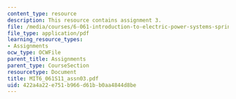 ```yaml
---
content_type: resource
description: This resource contains assignment 3.
file: /media/courses/6-061-introduction-to-electric-power-systems-spring-2011/422a4a22e751b966d61bb0aa4844d8be_MIT6_061S11_assn03.pdf
file_type: application/pdf
learning_resource_types:
- Assignments
ocw_type: OCWFile
parent_title: Assignments
parent_type: CourseSection
resourcetype: Document
title: MIT6_061S11_assn03.pdf
uid: 422a4a22-e751-b966-d61b-b0aa4844d8be
---
```

